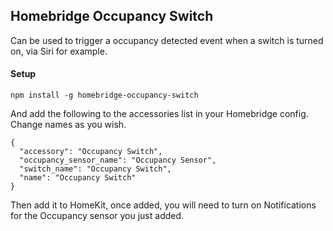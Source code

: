 ## Homebridge Occupancy Switch

Can be used to trigger a occupancy detected event when a switch is turned on, via Siri for example.

#### Setup

`npm install -g homebridge-occupancy-switch`

And add the following to the accessories list in your Homebridge config. Change names as you wish.

```
{
  "accessory": "Occupancy Switch",
  "occupancy_sensor_name": "Occupancy Sensor",
  "switch_name": "Occupancy Switch",
  "name": "Occupancy Switch"
}
```

Then add it to HomeKit, once added, you will need to turn on Notifications for the Occupancy sensor you just added.
